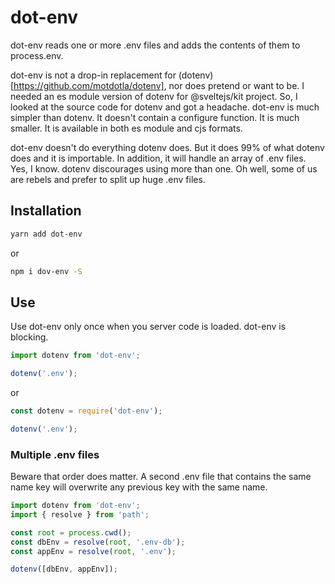 # dot-env

dot-env reads one or more .env files and adds the contents of them to process.env.

dot-env is not a drop-in replacement for (dotenv)[https://github.com/motdotla/dotenv], nor does pretend or want to be. I needed an es module version of dotenv for @sveltejs/kit project. So, I looked at the source code for dotenv and got a headache. dot-env is much simpler than dotenv. It doesn't contain a configure function. It is much smaller. It is available in both es module and cjs formats.

dot-env doesn't do everything dotenv does. But it does 99% of what dotenv does and it is importable. In addition, it will handle an array of .env files. Yes, I know. dotenv discourages using more than one. Oh well, some of us are rebels and 
prefer to split up huge .env files.

## Installation

```sh 
yarn add dot-env
```
or
```sh 
npm i dov-env -S
```

## Use

Use dot-env only once when you server code is loaded. dot-env is blocking. 

```JavaScript 
import dotenv from 'dot-env';

dotenv('.env');
```
or
```JavaScript 
const dotenv = require('dot-env');

dotenv('.env');
```

### Multiple .env files

Beware that order does matter. A second .env file that contains the same name key will overwrite any previous key with the same name. 

```JavaScript 
import dotenv from 'dot-env';
import { resolve } from 'path';

const root = process.cwd();
const dbEnv = resolve(root, '.env-db');
const appEnv = resolve(root, '.env');

dotenv([dbEnv, appEnv]);
```

